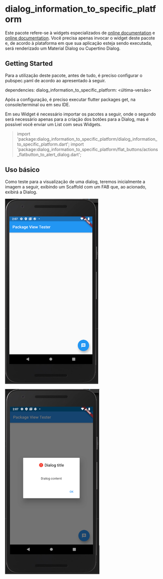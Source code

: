 # dialog_information_to_specific_platform

Este pacote refere-se à widgets especializados de [online documentation](https://api.flutter.dev/flutter/material/AlertDialog-class.html) e [online documentation](https://api.flutter.dev/flutter/cupertino/CupertinoAlertDialog-class.html). Você precisa apenas invocar o widget deste pacote e, de acordo à plataforma em que sua aplicação esteja sendo executada, será renderizado um Material Dialog ou Cupertino Dialog.

## Getting Started

Para a utilização deste pacote, antes de tudo, é preciso configurar o pubspec.yaml de acordo ao apresentado à seguir.

dependencies:
  dialog_information_to_specific_platform: <última-versão>

Após a configuração, é preciso executar flutter packages get, na console/terminal ou em seu IDE.

Em seu Widget é necessário importar os pacotes a seguir, onde o segundo será necessário apenas para a criação dos botões para a Dialog, mas é possível você enviar um List com seus Widgets.

>import 'package:dialog_information_to_specific_platform/dialog_information_to_specific_platform.dart';
>import 'package:dialog_information_to_specific_platform/flat_buttons/actions_flatbutton_to_alert_dialog.dart';


## Uso básico

Como teste para a visualização de uma dialog, teremos inicialmente a imagem a seguir, exibindo um Scaffold com um FAB que, ao acionado, exibirá a Dialog.

![A visão do teste de referência com um FAB para exibir a dialog](/assets/readme/figura_01.png)

![A visão do teste de referência com a exibição do dialog](/assets/readme/figura_02.png)


